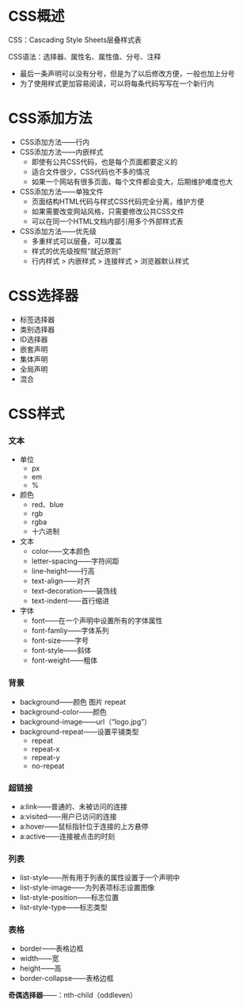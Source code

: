 # CSS概述

CSS：Cascading Style Sheets层叠样式表

CSS语法：选择器、属性名、属性值、分号、注释

- 最后一条声明可以没有分号，但是为了以后修改方便，一般也加上分号
- 为了使用样式更加容易阅读，可以将每条代码写写在一个新行内

# CSS添加方法

- CSS添加方法——行内
- CSS添加方法——内嵌样式
  - 即使有公共CSS代码，也是每个页面都要定义的
  - 适合文件很少，CSS代码也不多的情况
  - 如果一个网站有很多页面，每个文件都会变大，后期维护难度也大
- CSS添加方法——单独文件
  - 页面结构HTML代码与样式CSS代码完全分离，维护方便
  - 如果需要改变网站风格，只需要修改公共CSS文件
  - 可以在同一个HTML文档内部引用多个外部样式表
- CSS添加方法——优先级
  - 多重样式可以层叠，可以覆盖
  - 样式的优先级按照“就近原则”
  - 行内样式 > 内嵌样式 > 连接样式 > 浏览器默认样式

# CSS选择器

- 标签选择器
- 类别选择器
- ID选择器
- 嵌套声明
- 集体声明
- 全局声明
- 混合

# CSS样式

### 文本

- 单位
  - px
  - em
  - %
- 颜色
  - red、blue
  - rgb
  - rgba
  - 十六进制
- 文本
  - color——文本颜色
  - letter-spacing——字符间距
  - line-height——行高
  - text-align——对齐
  - text-decoration——装饰线
  - text-indent——首行缩进
- 字体
  - font——在一个声明中设置所有的字体属性
  - font-famliy——字体系列
  - font-size——字号
  - font-style——斜体
  - font-weight——粗体

### 背景

- background——颜色 图片 repeat
- background-color——颜色
- background-image——url（“logo.jpg”）
- background-repeat——设置平铺类型
  - repeat
  - repeat-x
  - repeat-y
  - no-repeat

### 超链接

- a:link——普通的、未被访问的连接
- a:visited——用户已访问的连接
- a:hover——鼠标指针位于连接的上方悬停
- a:active——连接被点击的时刻

### 列表

- list-style——所有用于列表的属性设置于一个声明中
- list-style-image——为列表项标志设置图像
- list-style-position——标志位置
- list-style-type——标志类型

### 表格

- border——表格边框
- width——宽
- height——高
- border-collapse——表格边框

**奇偶选择器**——：nth-child（oddleven）